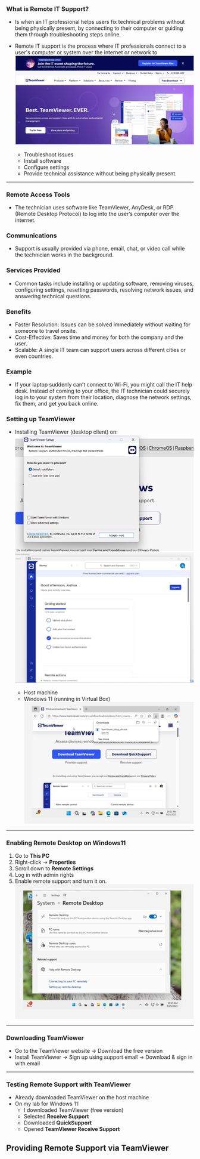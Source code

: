 ### What is Remote IT Support?

- Is when an IT professional helps users fix technical problems without being physically present, by connecting to their computer or guiding them through troubleshooting steps online.

- Remote IT support is the process where IT professionals connect to a user's computer or system over the internet or network to
![Screenshot](images/TeamViewer1.jpg)
  - Troubleshoot issues
  - Install software
  - Configure settings
  - Provide technical assistance without being physically present.
---

### Remote Access Tools
- The technician uses software like TeamViewer, AnyDesk, or RDP (Remote Desktop Protocol) to log into the user’s computer over the internet.

### Communications 
- Support is usually provided via phone, email, chat, or video call while the technician works in the background.

### Services Provided
- Common tasks include installing or updating software, removing viruses, configuring settings, resetting passwords, resolving network issues, and answering technical questions.

### Benefits 
  - Faster Resolution: Issues can be solved immediately without waiting for someone to travel onsite.
  - Cost-Effective: Saves time and money for both the company and the user.
  - Scalable: A single IT team can support users across different cities or even countries.

### Example 
 - If your laptop suddenly can’t connect to Wi-Fi, you might call the IT help desk. Instead of coming to your office, the IT technician could securely log in to your system from their location, diagnose the network settings, fix them, and get you back online.

### Setting up TeamViewer

- Installing TeamViewer (desktop client) on:
![Screenshot](images/TeamViewer2.jpg)
![Screenshot](images/TeamViewer3-0.jpg)

  - Host machine
  - Windows 11 (running in Virtual Box)
![Screenshot](images/TeamViewer4.jpg)
--- 
### Enabling Remote Desktop on Windows11

1. Go to **This PC**
2. Right-click → **Properties**
3. Scroll down to **Remote Settings**
4. Log in with admin rights
5. Enable remote support and turn it on.
![Screenshot](images/TeamViewer5.jpg)
---
### Downloading TeamViewer

- Go to the TeamViewer website → Download the free version
- Install TeamViewer → Sign up using support email → Download & sign in with email
---
### Testing Remote Support with TeamViewer

- Already downloaded TeamViewer on the host machine
- On my lab for Windows 11:
  - I downloaded TeamViewer (free version)
  - Selected **Receive Support**
  - Downloaded **QuickSupport**
  - Opened **TeamViewer Receive Support**
## Providing Remote Support via TeamViewer
